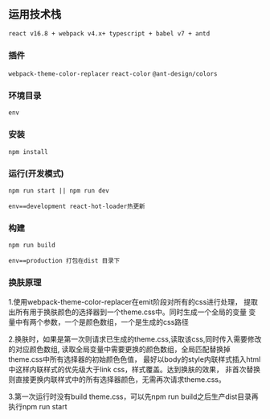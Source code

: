##  运用技术栈

`react v16.8 + webpack v4.x+ typescript + babel v7 + antd`

### 插件

`webpack-theme-color-replacer`
`react-color`
`@ant-design/colors`

### 环境目录

`env`

### 安装

`npm install`

### 运行(开发模式)

`npm run start || npm run dev`  

`env==development react-hot-loader热更新`

### 构建

`npm run build` 

`env==production 打包在dist 目录下`

### 换肤原理

1.使用webpack-theme-color-replacer在emit阶段对所有的css进行处理，
提取出所有用于换肤颜色的选择器到一个theme.css中。同时生成一个全局的变量
变量中有两个参数，一个是颜色数组，一个是生成的css路径

2.换肤时，如果是第一次则请求已生成的theme.css,读取该css,同时传入需要修改的对应颜色数组,
读取全局变量中需要更换的颜色数组，全局匹配替换掉theme.css中所有选择器的初始颜色色值，
最好以body的style内联样式插入html中这样内联样式的优先级大于link css，样式覆盖。达到换肤的效果，
非首次替换则直接更换内联样式中的所有选择器颜色，无需再次请求theme.css。

3.第一次运行时没有build theme.css，可以先npm run build之后生产dist目录再执行npm run start




